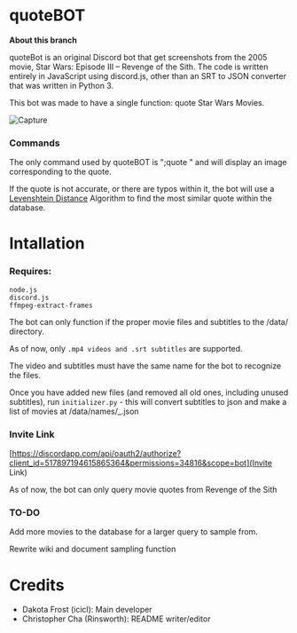 # quoteBOT
**About this branch**

quoteBot is an original Discord bot that get screenshots from the 2005 movie, Star Wars: Episode III – Revenge of the Sith. The code is written entirely in JavaScript using discord.js, other than an SRT to JSON converter that was written in Python 3.

This bot was made to have a single function: quote Star Wars Movies.

![Capture](https://i.imgur.com/FU25lFJ.png)

### Commands

The only command used by quoteBOT is ";quote <quote here>" and will display an image corresponding to the quote. 
  
If the quote is not accurate, or there are typos within it, the bot will use a [Levenshtein Distance](https://en.wikipedia.org/wiki/Levenshtein_distance) Algorithm to find the most similar quote within the database.

# Intallation
### Requires: 
    node.js
    discord.js
    ffmpeg-extract-frames
The bot can only function if the proper movie files and subtitles to the /data/ directory.

As of now, only `.mp4 videos and .srt subtitles` are supported.

The video and subtitles must have the same name for the bot to recognize the files.

Once you have added new files (and removed all old ones, including unused subtitles), run `initializer.py` - this will convert subtitles to json and make a list of movies at /data/names/_.json

### Invite Link
[https://discordapp.com/api/oauth2/authorize?client_id=517897194615865364&permissions=34816&scope=bot](Invite Link)

As of now, the bot can only query movie quotes from Revenge of the Sith

### TO-DO

Add more movies to the database for a larger query to sample from.

Rewrite wiki and document sampling function

# Credits
* Dakota Frost (icicl): Main developer
* Christopher Cha (Rinsworth): README writer/editor
